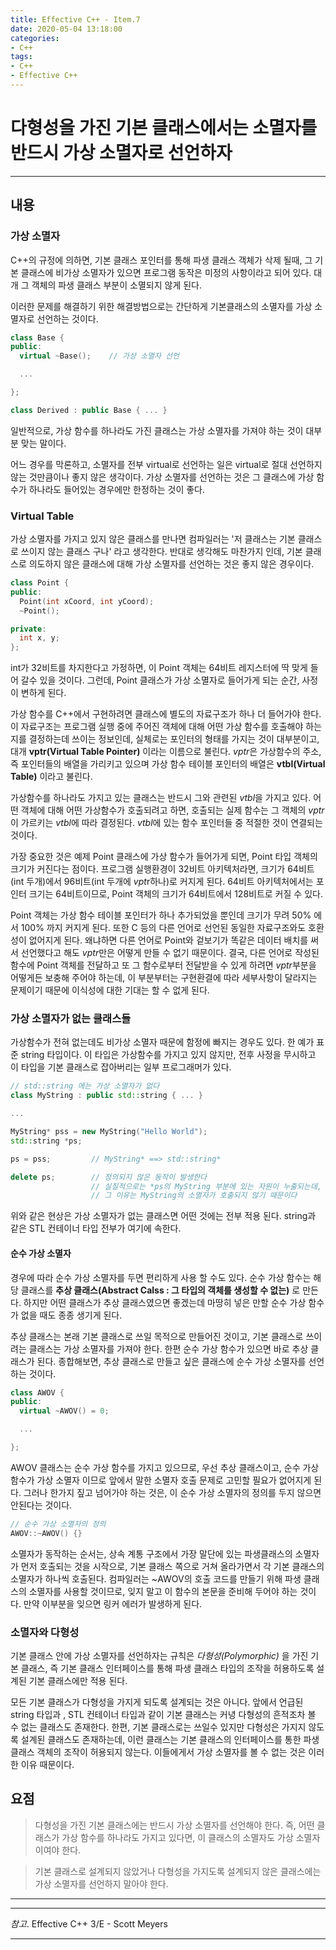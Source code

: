 ```yaml
---
title: Effective C++ - Item.7
date: 2020-05-04 13:18:00
categories:
- C++
tags:
- C++
- Effective C++
---
```


# 다형성을 가진 기본 클래스에서는 소멸자를 반드시 가상 소멸자로 선언하자

---

## 내용

### 가상 소멸자

C++의 규정에 의하면, 기본 클래스 포인터를 통해 파생 클래스 객체가 삭제 될때, 그 기본 클래스에 비가상 소멸자가 있으면 프로그램 동작은 미정의 사항이라고 되어 있다. 대개 그 객체의 파생 클래스 부분이 소멸되지 않게 된다.

이러한 문제를 해결하기 위한 해결방법으로는 간단하게 기본클래스의 소멸자를 가상 소멸자로 선언하는 것이다.

```cpp
class Base {
public:
  virtual ~Base();    // 가상 소멸자 선언

  ...

};

class Derived : public Base { ... }
```

일반적으로, 가상 함수를 하나라도 가진 클래스는 가상 소멸자를 가져야 하는 것이 대부분 맞는 말이다.

어느 경우를 막론하고, 소멸자를 전부 virtual로 선언하는 일은 virtual로 절대 선언하지 않는 것만큼이나 좋지 않은 생각이다. 가상 소멸자를 선언하는 것은 그 클래스에 가상 함수가 하나라도 들어있는 경우에만 한정하는 것이 좋다.

### Virtual Table

가상 소멸자를 가지고 있지 않은 클래스를 만나면 컴파일러는 '저 클래스는 기본 클래스로 쓰이지 않는 클래스 구나' 라고 생각한다. 반대로 생각해도 마찬가지 인데, 기본 클래스로 의도하지 않은 클래스에 대해 가상 소멸자를 선언하는 것은 좋지 않은 경우이다.

```cpp
class Point {
public:
  Point(int xCoord, int yCoord);
  ~Point();

private:
  int x, y;
};
```

int가 32비트를 차지한다고 가정하면, 이 Point 객체는 64비트 레지스터에 딱 맞게 들어 갈수 있을 것이다. 그런데, Point 클래스가 가상 소멸자로 들어가게 되는 순간, 사정이 변하게 된다.

가상 함수를 C++에서 구현하려면 클래스에 별도의 자료구조가 하나 더 들어가야 한다. 이 자료구조는 프로그램 실행 중에 주어진 객체에 대해 어떤 가상 함수를 호출해야 하는지를 결정하는데 쓰이는 정보인데, 실체로는 포인터의 형태를 가지는 것이 대부분이고, 대개 **vptr(Virtual Table Pointer)** 이라는 이름으로 불린다. *vptr*은 가상함수의 주소, 즉 포인터들의 배열을 가리키고 있으며 가상 함수 테이블 포인터의 배열은 **vtbl(Virtual Table)** 이라고 불린다.

가상함수를 하나라도 가지고 있는 클래스는 반드시 그와 관련된 *vtbl*을 가지고 있다. 어떤 객체에 대해 어떤 가상함수가 호출되려고 하면, 호출되는 실제 함수는 그 객체의 *vptr*이 가르키는 *vtbl*에 따라 결정된다. *vtbl*에 있는 함수 포인터들 중 적절한 것이 연결되는 것이다.

가장 중요한 것은 예제 Point 클래스에 가상 함수가 들어가게 되면, Point 타입 객체의 크기가 커진다는 점이다. 프로그램 실행환경이 32비트 아키텍처라면, 크기가 64비트(int 두개)에서 96비트(int 두개에 *vpt*r하나)로 커지게 된다. 64비트 아키텍처에서는 포인터 크기는 64비트이므로, Point 객체의 크기가 64비트에서 128비트로 커질 수 있다.

Point 객체는 가상 함수 테이블 포인터가 하나 추가되었을 뿐인데 크기가 무려 50% 에서 100% 까지 커지게 된다. 또한 C 등의 다른 언어로 선언된 동일한 자료구조와도 호환성이 없어지게 된다. 왜냐하면 다른 언어로 Point와 겉보기가 똑같은 데이터 배치를 써서 선언했다고 해도 *vptr*만은 어떻게 만들 수 없기 때문이다. 결국, 다른 언어로 작성된 함수에 Point 객체를 전달하고 또 그 함수로부터 전달받을 수 있게 하려면 *vptr*부분을 어떻게든 보충해 주어야 하는데, 이 부분부터는 구현환결에 따라 세부사항이 달라지는 문제이기 때문에 이식성에 대한 기대는 할 수 없게 된다.

### 가상 소멸자가 없는 클래스들

가상함수가 전혀 없는데도 비가상 소멸자 때문에 함정에 빠지는 경우도 있다. 한 예가 표준 string 타입이다. 이 타입은 가상함수를 가지고 있지 않지만, 전후 사정을 무시하고 이 타입을 기본 클래스로 잡아버리는 일부 프로그래머가 있다.

```cpp
// std::string 에는 가상 소멸자가 없다
class MyString : public std::string { ... }

...

MyString* pss = new MyString("Hello World");
std::string *ps;

ps = pss;         // MyString* ==> std::string*

delete ps;        // 정의되지 않은 동작이 발생한다
                  // 실질적으로는 *ps의 MyString 부분에 있는 자원이 누출되는데,
                  // 그 이유는 MyString의 소멸자가 호출되지 않기 때문이다
```

위와 같은 현상은 가상 소멸자가 없는 클래스면 어떤 것에는 전부 적용 된다. string과 같은 STL 컨테이너 타입 전부가 여기에 속한다.

#### 순수 가상 소멸자

경우에 따라 순수 가상 소멸자를 두면 편리하게 사용 할 수도 있다. 순수 가상 함수는 해당 클래스를 **추상 클래스(Abstract Calss : 그 타입의 객체를 생성할 수 없는)** 로 만든다. 하지만 어떤 클래스가 추상 클래스였으면 좋겠는데 마땅히 넣은 만할 순수 가상 함수가 없을 때도 종종 생기게 된다.

추상 클래스는 본래 기본 클래스로 쓰일 목적으로 만들어진 것이고, 기본 클래스로 쓰이려는 클래스는 가상 소멸자를 가져야 한다. 한편 순수 가상 함수가 있으면 바로 추상 클래스가 된다. 종합해보면, 추상 클래스로 만들고 싶은 클래스에 순수 가상 소멸자를 선언하는 것이다.

```cpp
class AWOV {
public:
  virtual ~AWOV() = 0;

  ...

};
```

AWOV 클래스는 순수 가상 함수를 가지고 있으므로, 우선 추상 클래스이고, 순수 가상 함수가 가상 소멸자 이므로 앞에서 말한 소멸자 호출 문제로 고민할 필요가 없어지게 된다. 그러나 한가지 짚고 넘어가야 하는 것은, 이 순수 가상 소멸자의 정의를 두지 않으면 안된다는 것이다.

```cpp
// 순수 가상 소멸자의 정의
AWOV::~AWOV() {}
```

소멸자가 동작하는 순서는, 상속 계통 구조에서 가장 말단에 있는 파생클래스의 소멸자가 먼저 호출되는 것을 시작으로, 기본 클래스 쪽으로 거쳐 올라가면서 각 기본 클래스의 소멸자가 하나씩 호출된다. 컴파일러는 ~AWOV의 호출 코드를 만들기 위해 파생 클래스의 소멸자를 사용할 것이므로, 잊지 말고 이 함수의 본문을 준비해 두어야 하는 것이다. 만약 이부분을 잊으면 링커 에러가 발생하게 된다.

### 소멸자와 다형성

기본 클래스 안에 가상 소멸자를 선언하자는 규칙은 *다형성(Polymorphic)* 을 가진 기본 클래스, 즉 기본 클래스 인터페이스를 통해 파생 클래스 타입의 조작을 허용하도록 설계된 기본 클래스에만 적용 된다.

모든 기본 클래스가 다형성을 가지게 되도록 설계되는 것은 아니다. 앞에서 언급된 string 타입과 , STL 컨테이너 타입과 같이 기본 클래스는 커녕 다형성의 흔적조차 볼 수 없는 클래스도 존재한다. 한편, 기본 클래스로는 쓰일수 있지만 다형성은 가지지 않도록 설계된 클래스도 존재하는데, 이런 클래스는 기본 클래스의 인터페이스를 통한 파생 클래스 객체의 조작이 허용되지 않는다. 이들에게서 가상 소멸자를 볼 수 없는 것은 이러한 이유 때문이다.

## 요점

> 다형성을 가진 기본 클래스에는 반드시 가상 소멸자를 선언해야 한다. 즉, 어떤 클래스가 가상 함수를 하나라도 가지고 있다면, 이 클래스의 소멸자도 가상 소멸자 이여야 한다.

> 기본 클래스로 설계되지 않았거나 다형성을 가지도록 설계되지 않은 클래스에는 가상 소멸자를 선언하지 말아야 한다.

---
---
*참고*. Effective C++ 3/E - Scott Meyers

---
